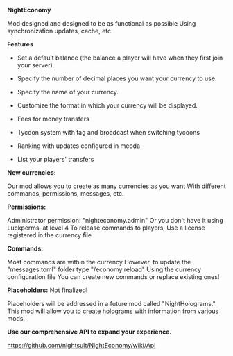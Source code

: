 **NightEconomy**

Mod designed and designed to be as functional as possible
Using synchronization updates, cache, etc.

**Features**

- Set a default balance (the balance a player will have when they first join your server).
- Specify the number of decimal places you want your currency to use.
- Specify the name of your currency.
- Customize the format in which your currency will be displayed.

- Fees for money transfers
- Tycoon system with tag and broadcast when switching tycoons
- Ranking with updates configured in meoda
- List your players' transfers

**New currencies:**

Our mod allows you to create as many currencies as you want
With different commands, permissions, messages, etc.

**Permissions:**

Administrator permission: "nighteconomy.admin"
Or you don't have it using Luckperms, at level 4
To release commands to players,
Use a license registered in the currency file

**Commands:**

Most commands are within the currency
However, to update the "messages.toml" folder
type "/economy reload"
Using the currency configuration file
You can create new commands or replace existing ones!

**Placeholders:** Not finalized!

Placeholders will be addressed in a future mod called "NightHolograms."
This mod will allow you to create holograms with information from various mods.

**Use our comprehensive API to expand your experience.**

https://github.com/nightsult/NightEconomy/wiki/Api
